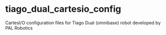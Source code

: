 # tiago_dual_cartesio_config
CartesI/O configuration files for Tiago Dual (omnibase) robot developed by PAL Robotics
